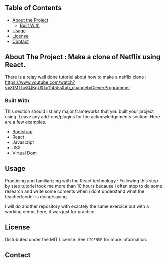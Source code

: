 
<!-- TABLE OF CONTENTS -->
## Table of Contents

* [About the Project](#about-the-project)
  * [Built With](#built-with)
* [Usage](#usage)
* [License](#license)
* [Contact](#contact)



<!-- ABOUT THE PROJECT -->
## About The Project : Make a clone of Netflix using React. 

There is a relay well done tutoriel about how to make a netflix clone : https://www.youtube.com/watch?v=XtMThy8QKqU&t=11455s&ab_channel=CleverProgrammer

### Built With
This section should list any major frameworks that you built your project using. Leave any add-ons/plugins for the acknowledgements section. Here are a few examples.
* [Bootstrap](https://getbootstrap.com)
* React
* Javascript
* JSX 
* Virtual Dom


<!-- USAGE EXAMPLES -->
## Usage

Practicing and familiarizing with the React technology : Following this step by step tutoriel took me more than 10 hours because i often stop to do some research and write some coments when i dont understand what the teacher/coder is doing/saying. 

I will do another repository with exactely the same exercice but with a working demo, here, it was just for practice. 

<!-- LICENSE -->
## License

Distributed under the MIT License. See `LICENSE` for more information.


<!-- CONTACT -->
## Contact





